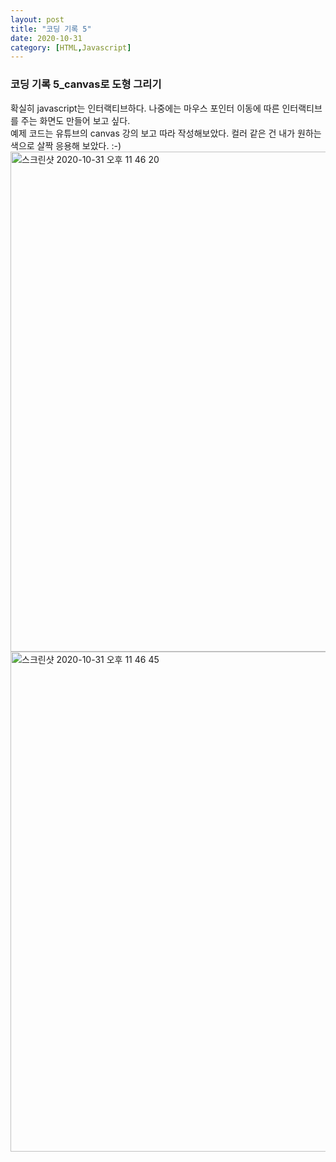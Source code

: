 ```yaml
---
layout: post
title: "코딩 기록 5"
date: 2020-10-31
category: [HTML,Javascript]
---
```


<h3>코딩 기록 5_canvas로 도형 그리기</h3>
확실히 javascript는 인터랙티브하다. 나중에는 마우스 포인터 이동에 따른 인터랙티브를 주는 화면도 만들어 보고 싶다.
<br>예제 코드는 유튜브의 canvas 강의 보고 따라 작성해보았다. 컬러 같은 건 내가 원하는 색으로 살짝 응용해 보았다. :-)

<img width="800" alt="스크린샷 2020-10-31 오후 11 46 20" src="https://user-images.githubusercontent.com/49034615/97782185-6dda3b00-1bd3-11eb-98ed-6e874fd4f608.png">
<img width="800" alt="스크린샷 2020-10-31 오후 11 46 45" src="https://user-images.githubusercontent.com/49034615/97782216-a24df700-1bd3-11eb-8898-3bc105c25283.png">
